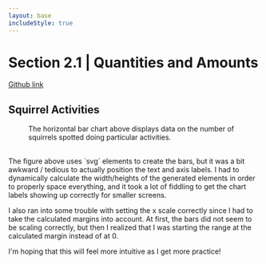 ```yaml
---
layout: base
includeStyle: true
---
```

# Section 2.1 | Quantities and Amounts
[Github link](https://github.com/lester-lee/Interactive-Data-Vis-Fall2021/tree/main/units/2_1_quantities_and_amounts)

## Squirrel Activities

<figure id="svgChart">
<figcaption>
The horizontal bar chart above displays data on the number of squirrels spotted doing particular activities.
</figcaption>
</figure>

<br>
The figure above uses `svg` elements to create the bars, but it was a bit awkward / tedious to actually position the text and axis labels. I had to dynamically calculate the width/heights of the generated elements in order to properly space everything, and it took a lot of fiddling to get the chart labels showing up correctly for smaller screens.

I also ran into some trouble with setting the x scale correctly since I had to take the calculated margins into account. At first, the bars did not seem to be scaling correctly, but then I realized that I was starting the range at the calculated margin instead of at 0.

I'm hoping that this will feel more intuitive as I get more practice!

<script src="main.js"></script>